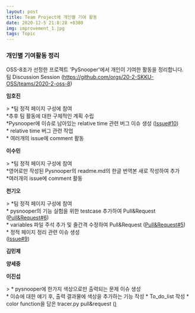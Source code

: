 ```yaml
---
layout: post
title: Team Project에 개인별 기여 활동
date: 2020-12-5 21:8:28 +0300
img: improvement_1.jpg
tags: Topic
---
```



### 개인별 기여활동 정리<br>
OSS-8조가 선정한 프로젝트 'PySnooper'에서 개인이 기여한 활동을 정리합니다.<br>
팀 Discussion Session (<a href="https://github.com/orgs/20-2-SKKU-OSS/teams/2020-2-oss-8">https://github.com/orgs/20-2-SKKU-OSS/teams/2020-2-oss-8</a>)<br>

<p><strong> 임호진  </strong></p>
> *팀 정적 페이지 구성에 참여<br>
*추후 팀 활동에 대한 구체적인 계획 수립<br>
*Pysnooper에 이슈로 남아있는 relative time 관련 버그 이슈 생성 (<a href="https://github.com/20-2-SKKU-OSS/PySnooper-8/issues/10">Issue#10</a>)<br>
* relative time 버그 관련 작업<br>
* 여러개의 issue에 comment 활동<br>

<p><strong> 이수민 </strong></p>
> *팀 정적 페이지 구성에 참여<br> 
*영어로만 작성된 Pysnooper의 readme.md의 한글 번역본 새로 작성하여 추가<br>
*여러개의 issue에 comment  활동<br>

<p><strong> 천기오 </strong></p>
> *팀 정적 페이지 구성에 참여<br>
* pysnooper의 기능 실험을 위한 testcase 추가하여 Pull&Request (<a href="https://github.com/20-2-SKKU-OSS/PySnooper-8/pull/6">Pull&Request#6</a>)<br>
* variables 파일 주석 추가 및 줄간격 수정하여 Pull&Request (<a href="https://github.com/20-2-SKKU-OSS/PySnooper-8/pull/5">Pull&Request#5</a>)<br>
* 정적 페이지 정리 관련 이슈 생성<br> (<a href="https://github.com/20-2-SKKU-OSS/PySnooper-8/issues/9">Issue#9</a>)<br>

<p><strong> 김민제 </strong></p>

<p><strong> 양세중 </strong></p>

<p><strong> 이진섭 </strong></p>
> * pysnooper에 한가지 색상으로만 출력되는 문제 이슈 생성<br>
* 이슈에 대한 얘기 후, 출력 결과물에 색상을 추가하는 기능 작성
* To_do_list 작성
* color function을 담은 tracer.py pull&request (<a href="https://github.com/20-2-SKKU-OSS/PySnooper-8/pull/2"</a>)<br>
